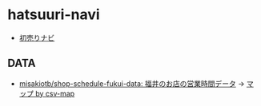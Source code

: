 # hatsuuri-navi

- [初売りナビ](https://code4fukui.github.io/hatsuuri-navi/)

## DATA

- [misakiotb/shop-schedule-fukui-data: 福井のお店の営業時間データ](https://github.com/misakiotb/shop-schedule-fukui-data/) → [マップ by csv-map](https://code4fukui.github.io/hatsuuri-navi/map.html)
